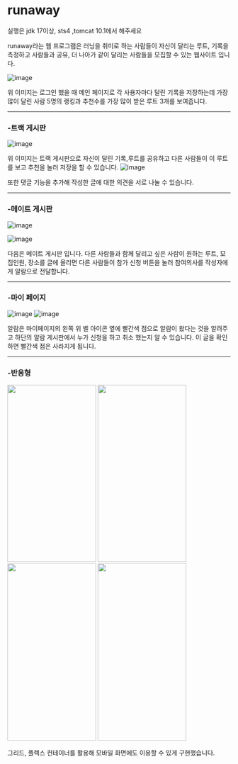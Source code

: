 # runaway

실행은 jdk 17이상, sts4 ,tomcat 10.1에서 해주세요

runaway라는 웹 프로그램은 러닝을 취미로 하는 사람들이 자신이 달리는 루트, 기록을 측정하고 사람들과 공유, 더 나아가 같이 달리는 사람들을 모집할 수 있는 웹사이트 입니다.

![image](https://github.com/user-attachments/assets/a681d559-1adb-4f7c-a91f-876270e62098)

위 이미지는 로그인 했을 때 메인 페이지로 각 사용자마다 달린 기록을 저장하는데 가장 많이 달린 사람 5명의 랭킹과
추천수를 가장 많이 받은 루트 3개를 보여줍니다.

<hr>

### -트랙 게시판
![image](https://github.com/user-attachments/assets/b21fffbb-108b-413a-aa6a-ec547d552487)

위 이미지는 트랙 게시판으로 자신이 달린 기록,루트를 공유하고 다른 사람들이 이 루트를 보고 추천을 눌러 저장을 할 수 있습니다.
![image](https://github.com/user-attachments/assets/74587f92-54db-4fc3-90c0-0eb58746e664)


또한 댓글 기능을 추가해 작성한 글에 대한 의견을 서로 나눌 수 있습니다.

<hr>

### -메이트 게시판
![image](https://github.com/user-attachments/assets/ca22c09c-f95c-48e7-91fd-368b2a11db4b)

![image](https://github.com/user-attachments/assets/f9fd1770-d42b-4359-979f-3e85e95004b3)




다음은 메이트 게시판 입니다.
다른 사람들과 함께 달리고 싶은 사람이 원하는 루트, 모집인원, 장소를 글에 올리면 다른 사람들이 참가 신청 버튼을 눌러 참여의사를 작성자에게 알람으로 전달합니다.

<hr>

### -마이 페이지
![image](https://github.com/user-attachments/assets/8de0e88a-e773-4d51-848d-d8a94cf941a8)
![image](https://github.com/user-attachments/assets/6c51ae86-53d0-4c5f-b7af-ded097d9630f)

알람은 마이페이지의 왼쪽 위 벨 아이콘 옆에 빨간색 점으로 알람이 왔다는 것을 알려주고 하단의 알람 게시판에서 누가 신청을 하고 취소 했는지 알 수 있습니다.
이 글을 확인하면 빨간색 점은 사라지게 됩니다.

<hr>

### -반응형
<img src="https://github.com/user-attachments/assets/bce5d65f-9749-42cc-a2f4-0a0028f8afbe" width="200px" height="400px">
<img src="https://github.com/user-attachments/assets/bed0881a-9ec1-4e8a-ad6e-9b0db183314e" width="200px" height="400px">
<img src="https://github.com/user-attachments/assets/8f2d9df7-8376-4c6d-94a7-aa3577ab5aea" width="200px" height="400px">
<img src="https://github.com/user-attachments/assets/6909047f-01fb-45d6-bae0-283c18697ff8" width="200px" height="400px">

그리드, 플렉스 컨테이너를 활용해 모바일 화면에도 이용할 수 있게 구현했습니다.



